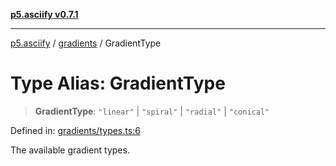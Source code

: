 [**p5.asciify v0.7.1**](../../../README.md)

***

[p5.asciify](../../../README.md) / [gradients](../README.md) / GradientType

# Type Alias: GradientType

> **GradientType**: `"linear"` \| `"spiral"` \| `"radial"` \| `"conical"`

Defined in: [gradients/types.ts:6](https://github.com/humanbydefinition/p5-asciify/blob/74676f4db3015ac640595dd75ed3e2367cf4cb62/src/lib/gradients/types.ts#L6)

The available gradient types.
